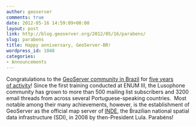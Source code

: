 ```yaml
---
author: geoserver
comments: true
date: 2012-05-16 14:59:09+00:00
layout: post
link: http://blog.geoserver.org/2012/05/16/parabens/
slug: parabens
title: Happy anniversary, GeoServer-BR!
wordpress_id: 1048
categories:
- Announcements
---
```


Congratulations to the [GeoServer community in Brazil](http://br.geoserver.org/) for [five years of activity](http://www.fernandoquadro.com.br/html/2012/05/13/5-anos-de-geoserver-br/)! Since the first training conducted at ENUM III, the Lusophone community has grown to more than 500 mailing list subscribers and 3200 email threads from across several Portuguese-speaking countries.  Most notable among their many achievements, however, is the establishment of GeoServer as the official map server of [INDE](http://www.inde.gov.br/), the Brazilian national spatial data infrastructure (SDI), in 2008 by then-President Lula. Parabéns!
